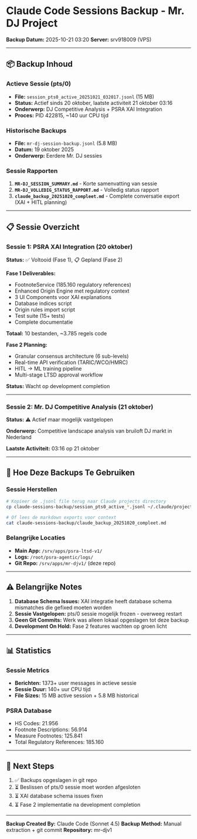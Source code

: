 # Claude Code Sessions Backup - Mr. DJ Project

**Backup Datum:** 2025-10-21 03:20
**Server:** srv918009 (VPS)

---

## 📦 Backup Inhoud

### Actieve Sessie (pts/0)
- **File:** `session_pts0_active_20251021_032017.jsonl` (15 MB)
- **Status:** Actief sinds 20 oktober, laatste activiteit 21 oktober 03:16
- **Onderwerp:** DJ Competitive Analysis + PSRA XAI Integration
- **Proces:** PID 422815, ~140 uur CPU tijd

### Historische Backups
- **File:** `mr-dj-session-backup.jsonl` (5.8 MB)
- **Datum:** 19 oktober 2025
- **Onderwerp:** Eerdere Mr. DJ sessies

### Sessie Rapporten
1. **`MR-DJ_SESSION_SUMMARY.md`** - Korte samenvatting van sessie
2. **`MR-DJ_VOLLEDIG_STATUS_RAPPORT.md`** - Volledig status rapport
3. **`claude_backup_20251020_compleet.md`** - Complete conversatie export (XAI + HITL planning)

---

## 📋 Sessie Overzicht

### Sessie 1: PSRA XAI Integration (20 oktober)
**Status:** ✅ Voltooid (Fase 1), 📋 Gepland (Fase 2)

**Fase 1 Deliverables:**
- FootnoteService (185.160 regulatory references)
- Enhanced Origin Engine met regulatory context
- 3 UI Components voor XAI explanations
- Database indices script
- Origin rules import script
- Test suite (15+ tests)
- Complete documentatie

**Totaal:** 10 bestanden, ~3.785 regels code

**Fase 2 Planning:**
- Granular consensus architecture (6 sub-levels)
- Real-time API verification (TARIC/WCO/HMRC)
- HITL → ML training pipeline
- Multi-stage LTSD approval workflow

**Status:** Wacht op development completion

---

### Sessie 2: Mr. DJ Competitive Analysis (21 oktober)
**Status:** ⚠️ Actief maar mogelijk vastgelopen

**Onderwerp:** Competitive landscape analysis van bruiloft DJ markt in Nederland

**Laatste Activiteit:** 03:16 op 21 oktober

---

## 🔄 Hoe Deze Backups Te Gebruiken

### Sessie Herstellen
```bash
# Kopieer de .jsonl file terug naar Claude projects directory
cp claude-sessions-backup/session_pts0_active_*.jsonl ~/.claude/projects/-root/

# Of lees de markdown exports voor context
cat claude-sessions-backup/claude_backup_20251020_compleet.md
```

### Belangrijke Locaties
- **Main App:** `/srv/apps/psra-ltsd-v1/`
- **Logs:** `/root/psra-agentic/logs/`
- **Git Repo:** `/srv/apps/mr-djv1/` (deze repo)

---

## ⚠️ Belangrijke Notes

1. **Database Schema Issues:** XAI integratie heeft database schema mismatches die gefixed moeten worden
2. **Sessie Vastgelopen:** pts/0 sessie mogelijk frozen - overweeg restart
3. **Geen Git Commits:** Werk was alleen lokaal opgeslagen tot deze backup
4. **Development On Hold:** Fase 2 features wachten op groen licht

---

## 📊 Statistics

### Sessie Metrics
- **Berichten:** 1373+ user messages in actieve sessie
- **Sessie Duur:** 140+ uur CPU tijd
- **File Sizes:** 15 MB active session + 5.8 MB historical

### PSRA Database
- HS Codes: 21.956
- Footnote Descriptions: 56.914
- Measure Footnotes: 125.841
- Total Regulatory References: 185.160

---

## 🚀 Next Steps

1. ✅ Backups opgeslagen in git repo
2. ⏳ Beslissen of pts/0 sessie moet worden afgesloten
3. ⏳ XAI database schema issues fixen
4. ⏳ Fase 2 implementatie na development completion

---

**Backup Created By:** Claude Code (Sonnet 4.5)
**Backup Method:** Manual extraction + git commit
**Repository:** mr-djv1
